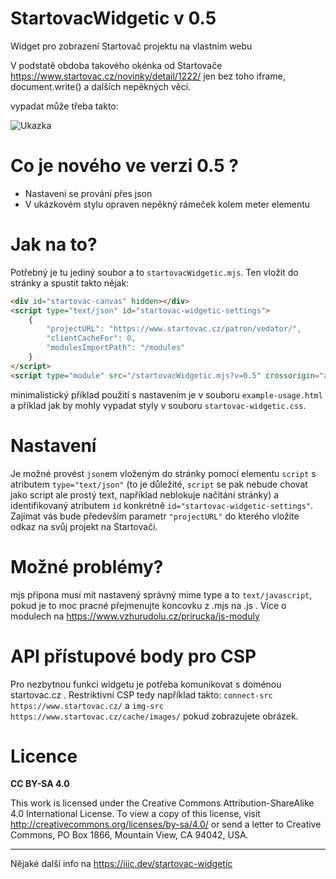# StartovacWidgetic v 0.5
Widget pro zobrazení Startovač projektu na vlastním webu

V podstatě obdoba takového okénka od Startovače https://www.startovac.cz/novinky/detail/1222/ jen bez toho iframe, document.write() a dalších nepěkných věcí.

vypadat může třeba takto:

![Ukazka](https://iiic.dev/images/startovac-widgetic-snapshot.png)

# Co je nového ve verzi 0.5 ?
- Nastavení se prování přes json
- V ukázkovém stylu opraven nepěkný rámeček kolem meter elementu

# Jak na to?

Potřebný je tu jediný soubor a to `startovacWidgetic.mjs`. Ten vložit do stránky a spustit takto nějak:

``` html
<div id="startovac-canvas" hidden></div>
<script type="text/json" id="startovac-widgetic-settings">
	{
		"projectURL": "https://www.startovac.cz/patron/vedator/",
		"clientCacheFor": 0,
		"modulesImportPath": "/modules"
	}
</script>
<script type="module" src="/startovacWidgetic.mjs?v=0.5" crossorigin="anonymous" integrity="sha256-gFCc1/meoiIgkAxv5p0W9q4hYLgWxHXBm6kRDg4bbEs="></script>
```

minimalistický příklad použití s nastavením je v souboru `example-usage.html` a příklad jak by mohly vypadat styly v souboru `startovac-widgetic.css`.

# Nastavení

Je možné provést `json`em vloženým do stránky pomocí elementu `script` s atributem `type="text/json"` (to je důležité, `script` se pak nebude chovat jako script ale prostý text, například neblokuje načítání stránky) a identifikovaný atributem `id` konkrétně `id="startovac-widgetic-settings"`. Zajímat vás bude především parametr `"projectURL"` do kterého vložíte odkaz na svůj projekt na Startovači.

# Možné problémy?

mjs přípona musí mít nastavený správný mime type a to `text/javascript`, pokud je to moc pracné přejmenujte koncovku z .mjs na .js . Více o modulech na https://www.vzhurudolu.cz/prirucka/js-moduly

# API přístupové body pro CSP

Pro nezbytnou funkci widgetu je potřeba komunikovat s doménou startovac.cz .
Restriktivní CSP tedy například takto: `connect-src https://www.startovac.cz/` a `img-src https://www.startovac.cz/cache/images/` pokud zobrazujete obrázek.

# Licence

**CC BY-SA 4.0**

This work is licensed under the Creative Commons Attribution-ShareAlike 4.0 International License. To view a copy of this license, visit http://creativecommons.org/licenses/by-sa/4.0/ or send a letter to Creative Commons, PO Box 1866, Mountain View, CA 94042, USA.

-------

Nějaké další info na https://iiic.dev/startovac-widgetic
